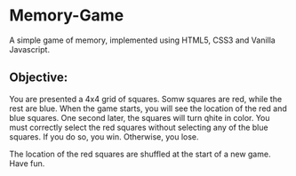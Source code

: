 # Memory-Game
A simple game of memory, implemented using HTML5, CSS3 and Vanilla Javascript.

## Objective:
You are presented a 4x4 grid of squares. Somw squares are red, while the rest are blue. When the game starts, you will see the location of the red and blue squares. One second later, the squares will turn qhite in color. You must correctly select the red squares without selecting any of the blue squares. If you do so, you win. Otherwise, you lose.

The location of the red squares are shuffled at the start of a new game. Have fun. 
